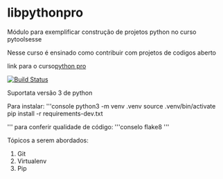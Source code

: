 # libpythonpro
Módulo para exemplificar construção de projetos python no curso pytoolsesse

Nesse curso é ensinado como contribuir com projetos de codigos aberto

link para o curso[python pro](https://www.python.pro.br)

[![Build Status](https://travis-ci.org/oliveiraanthony/libpythonpro.svg?branch=master)](https://travis-ci.org/oliveiraanthony/libpythonpro)

Suportata versão 3 de python

Para instalar:
'''console
python3 -m venv .venv
source .venv/bin/activate
pip install -r requirements-dev.txt

'''
para conferir qualidade de código:
'''conselo
flake8
'''




Tópicos a serem abordados:
1. Git
2. Virtualenv
3. Pip

